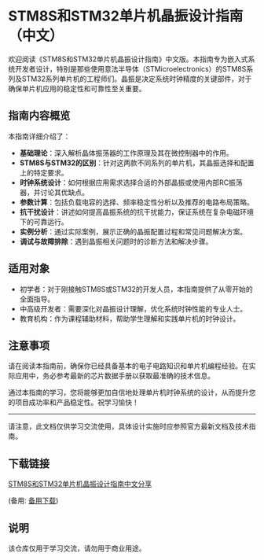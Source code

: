 # STM8S和STM32单片机晶振设计指南（中文）

欢迎阅读《STM8S和STM32单片机晶振设计指南》中文版。本指南专为嵌入式系统开发者设计，特别是那些使用意法半导体（STMicroelectronics）的STM8S系列及STM32系列单片机的工程师们。晶振是决定系统时钟精度的关键部件，对于确保单片机应用的稳定性和可靠性至关重要。

## 指南内容概览

本指南详细介绍了：

- **基础理论**：深入解析晶体振荡器的工作原理及其在微控制器中的作用。
- **STM8S与STM32的区别**：针对这两款不同系列的单片机，其晶振选择和配置上的特定要求。
- **时钟系统设计**：如何根据应用需求选择合适的外部晶振或使用内部RC振荡器，并讨论其优缺点。
- **参数计算**：包括负载电容的选择、频率稳定性分析以及推荐的电路布局策略。
- **抗干扰设计**：讲述如何提高晶振系统的抗干扰能力，保证系统在复杂电磁环境下的可靠运行。
- **实例分析**：通过实际案例，展示正确的晶振配置过程和常见问题解决方案。
- **调试与故障排除**：遇到晶振相关问题时的诊断方法和解决步骤。

## 适用对象

- 初学者：对于刚接触STM8S或STM32的开发人员，本指南提供了从零开始的全面指导。
- 中高级开发者：需要深化对晶振设计理解，优化系统时钟性能的专业人士。
- 教育机构：作为课程辅助材料，帮助学生理解和实践单片机的时钟设计。

## 注意事项

请在阅读本指南前，确保你已经具备基本的电子电路知识和单片机编程经验。在实际应用中，务必参考最新的芯片数据手册以获取最准确的技术信息。

通过本指南的学习，您将能够更加自信地处理单片机时钟系统的设计，从而提升您的项目成功率和产品稳定性。祝学习愉快！

---

请注意，此文档仅供学习交流使用，具体设计实施时应参照官方最新文档及技术指南。

## 下载链接
[STM8S和STM32单片机晶振设计指南中文分享](https://pan.quark.cn/s/784248ad5b56) 

(备用: [备用下载](https://pan.baidu.com/s/1O3ih7Dcm_Lom1DWnMSZbGw?pwd=1234))

## 说明

该仓库仅用于学习交流，请勿用于商业用途。
